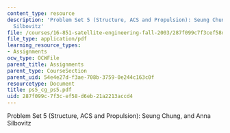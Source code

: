 ```yaml
---
content_type: resource
description: 'Problem Set 5 (Structure, ACS and Propulsion): Seung Chung, and Anna
  Silbovitz'
file: /courses/16-851-satellite-engineering-fall-2003/287f099c7f3cef58d6eb21a2213accd4_ps5_cg_ps5.pdf
file_type: application/pdf
learning_resource_types:
- Assignments
ocw_type: OCWFile
parent_title: Assignments
parent_type: CourseSection
parent_uid: 54e4e27d-f3ae-708b-3759-0e244c163c0f
resourcetype: Document
title: ps5_cg_ps5.pdf
uid: 287f099c-7f3c-ef58-d6eb-21a2213accd4
---
```

Problem Set 5 (Structure, ACS and Propulsion): Seung Chung, and Anna Silbovitz

